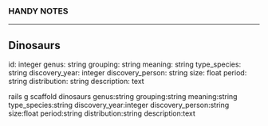 
### HANDY NOTES ###
---

Dinosaurs
---
id: integer
genus: string
grouping: string
meaning: string
type_species: string
discovery_year: integer
discovery_person: string
size: float
period: string
distribution: string
description: text

rails g scaffold dinosaurs genus:string grouping:string meaning:string type_species:string discovery_year:integer discovery_person:string size:float period:string distribution:string description:text
